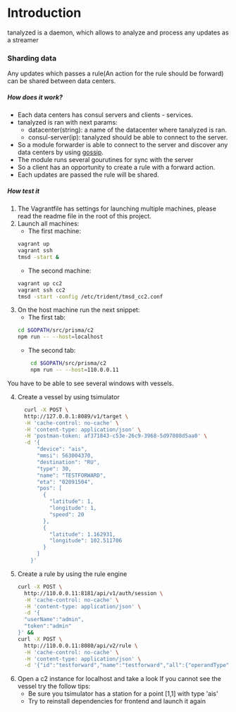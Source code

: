 # Introduction
tanalyzed is a daemon, which allows to analyze and process any updates
as a streamer


### Sharding data
Any updates which passes a rule(An action for the rule should be forward)
can be shared between data centers.
##### How does it work?
- Each data centers has consul servers and clients - services.
- tanalyzed is ran with next params:
    - datacenter(string): a name of the datacenter where tanalyzed is ran.
    - consul-server(ip): tanalyzed should be able to connect to the server.
- So a module forwarder is able to connect to the server and discover
any data centers by using [gossip](https://www.consul.io/docs/internals/gossip.html).
- The module runs several gourutines for sync with the server
- So a client has an opportunity to create a rule with a forward action.
- Each updates are passed the rule will be shared.
##### How test it
1. The Vagrantfile has settings for launching multiple machines, please
read the readme file in the root of this project.
2. Launch all machines:
    - The first machine:
    ```bash
    vagrant up
    vagrant ssh
    tmsd -start &
    ```
    - The second machine:
    ```bash
    vagrant up cc2
    vagrant ssh cc2
    tmsd -start -config /etc/trident/tmsd_cc2.conf
    ```
3. On the host machine run the next snippet:
    - The first tab:
    ```bash
    cd $GOPATH/src/prisma/c2
    npm run -- --host=localhost
    ```
    - The second tab:
    ```bash
        cd $GOPATH/src/prisma/c2
        npm run -- --host=110.0.0.11
    ```
You have to be able to see several windows with vessels.

4. Create a vessel by using tsimulator
    ```bash
      curl -X POST \
      http://127.0.0.1:8089/v1/target \
      -H 'cache-control: no-cache' \
      -H 'content-type: application/json' \
      -H 'postman-token: af371843-c53e-26c9-3968-5d97808d5aa0' \
      -d '{
          "device": "ais",
          "mmsi": 563004370,
          "destination": "RU",
          "type": 30,
          "name": "TESTFORWARD",
          "eta": "02091504",
          "pos": [
            {
              "latitude": 1,
              "longitude": 1,
              "speed": 20
            },
            {
              "latitude": 1.162931,
              "longitude": 102.511706
            }
          ]
        }'
    ```
5. Create a rule by using the rule engine
    ```bash
    curl -X POST \
      http://110.0.0.11:8181/api/v1/auth/session \
      -H 'cache-control: no-cache' \
      -H 'content-type: application/json' \
      -d '{
      "userName":"admin",
      "token":"admin"
    }' &&
    curl -X POST \
      http://110.0.0.11:8080/api/v2/rule \
      -H 'cache-control: no-cache' \
      -H 'content-type: application/json' \
      -d '{"id":"testforward","name":"testforward","all":{"operandType":"target","operation":"EQUAL", "target":{"nmea":{"vdm": {"m1371":{"mmsi":563004370}}}}, "checkFields":["nmea.vdm.m1371.mmsi"]},  "forward": {"dc": ["dc1"]}}'
    ```
6. Open a c2 instance for localhost and take a look
If you cannot see the vessel try the follow tips:
    - Be sure you tsimulator has a station for a point [1,1] with type 'ais'
    - Try to reinstall dependencies for frontend and launch it again


